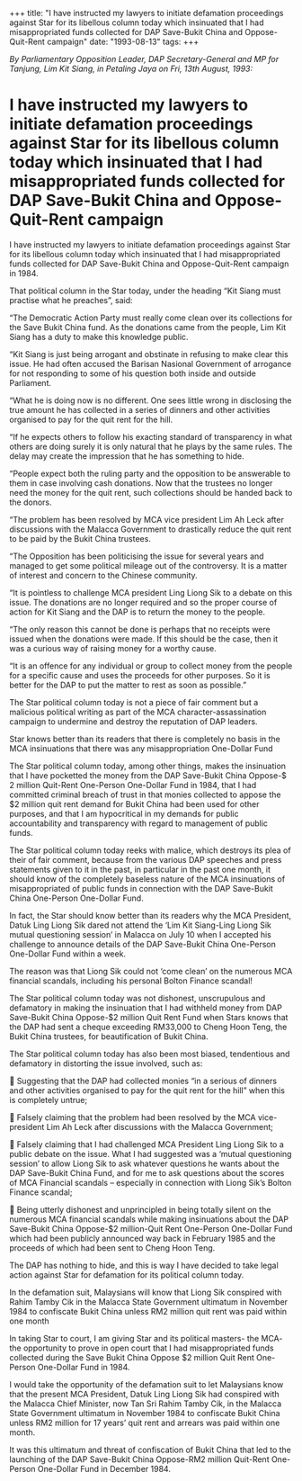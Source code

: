 +++ 
title: "I have instructed my lawyers to initiate defamation proceedings against Star for its libellous column today which insinuated that I had misappropriated funds collected for DAP Save-Bukit China and Oppose-Quit-Rent campaign"
date: "1993-08-13"
tags:
+++

_By Parliamentary Opposition Leader, DAP Secretary-General and MP for Tanjung, Lim Kit Siang, in Petaling Jaya on Fri,  13th August, 1993:_

# I have instructed my lawyers to initiate defamation proceedings against Star for its libellous column today which insinuated that I had misappropriated funds collected for DAP Save-Bukit China and Oppose-Quit-Rent campaign

I have instructed my lawyers to initiate defamation proceedings against Star for its libellous column today which insinuated that I had misappropriated funds collected for DAP Save-Bukit China and Oppose-Quit-Rent campaign in 1984.</u>

That political column in the Star today, under the heading “Kit Siang must practise what he preaches”, said:

“The Democratic Action Party must really come clean over its collections for the Save Bukit China fund. As the donations came from the people, Lim Kit Siang has a duty to make this knowledge public.

“Kit Siang is just being arrogant and obstinate in refusing to make clear this issue. He had often accused the Barisan Nasional Government of arrogance for not responding to some of his question both inside and outside Parliament.

“What he is doing now is no different. One sees little wrong in disclosing the true amount he has collected in a series of dinners and other activities organised to pay for the quit rent for the hill.

“If he expects others to follow his exacting standard of transparency in what others are doing surely it is only natural that he plays by the same rules. The delay may create the impression that he has something to hide.

“People expect both the ruling party and the opposition to be answerable to them in case involving cash donations. Now that the trustees no longer need the money for the quit rent, such collections should be handed back to the donors.

“The problem has been resolved by MCA vice president Lim Ah Leck after discussions with the Malacca Government to drastically reduce the quit rent to be paid by the Bukit China trustees.

“The Opposition has been politicising the issue for several years and managed to get some political mileage out of the controversy. It is a matter of interest and concern to the Chinese community.

“It is pointless to challenge MCA president Ling Liong Sik to a debate on this issue. The donations are no longer required and so the proper course of action for Kit Siang and the DAP is to return the money to the people.

“The only reason this cannot be done is perhaps that no receipts were issued when the donations were made. If this should be the case, then it was a curious way of raising money for a worthy cause.

“It is an offence for any individual or group to collect money from the people for a specific cause and uses the proceeds for other purposes. So it is better for the DAP to put the matter to rest as soon as possible.”

The Star political column today is not a piece of fair comment but a malicious political writing as part of the MCA character-assassination campaign to undermine and destroy the reputation of DAP leaders.

Star knows better than its readers that there is completely no basis in the MCA insinuations that there was any misappropriation One-Dollar Fund


The Star political column today, among other things, makes the insinuation that I have pocketted the money from the DAP Save-Bukit China Oppose-$ 2 million Quit-Rent One-Person One-Dollar Fund in 1984, that I had committed criminal breach of trust in that monies collected to appose the $2 million quit rent demand for Bukit China had been used for other purposes, and that I am hypocritical in my demands for public accountability and transparency with regard to management of public funds.

The Star political column today reeks with malice, which destroys its plea of their of fair comment, because from the various DAP speeches and press statements given to it in the past, in particular in the past one month, it should know of the completely baseless nature of the MCA insinuations of misappropriated of public funds in connection with the DAP Save-Bukit China One-Person One-Dollar Fund.

In fact, the Star should know better than its readers why the MCA President, Datuk Ling Liong Sik dared not attend the ‘Lim Kit Siang-Ling Liong Sik mutual questioning session’ in Malacca on July 10 when I accepted his challenge to announce details of the DAP Save-Bukit China One-Person One-Dollar Fund within a week.

The reason was that Liong Sik could not ‘come clean’ on the numerous MCA financial scandals, including his personal Bolton Finance scandal!

The Star political column today was not dishonest, unscrupulous and defamatory in making the insinuation that I had withheld money from DAP Save-Bukit China Oppose-$2 million Quit Rent Fund when Stars knows that the DAP had sent a cheque exceeding RM33,000 to Cheng Hoon Teng, the Bukit China trustees, for beautification of Bukit China.

The Star political column today has also been most biased, tendentious and defamatory in distorting the issue involved, such as:

	Suggesting that the DAP had collected monies “in a serious of dinners and other activities organised to pay for the quit rent for the hill” when this is completely untrue;

	Falsely claiming that the problem had been resolved by the MCA vice-president Lim Ah Leck after discussions with the Malacca Government;

	Falsely claiming that I had challenged MCA President Ling Liong Sik to a public debate on the issue. What I had suggested was a ‘mutual questioning session’ to allow Liong Sik to ask whatever questions he wants about the DAP Save-Bukit China Fund, and for me to ask questions about the scores of MCA Financial scandals – especially in connection with Liong Sik’s Bolton Finance scandal;

	Being utterly dishonest and unprincipled in being totally silent on the numerous MCA financial scandals while making insinuations about the DAP Save-Bukit China Oppose-$2 million-Quit Rent One-Person One-Dollar Fund which had been publicly announced way back in February 1985 and the proceeds of which had been sent to Cheng Hoon Teng.

The DAP has nothing to hide, and this is way I have decided to take legal action against Star for defamation for its political column today.

In the defamation suit, Malaysians will know that Liong Sik conspired with Rahim Tamby Cik in the Malacca State Government ultimatum in November 1984 to confiscate Bukit China unless RM2 million quit rent was paid within one month


In taking Star to court, I am giving Star and its political masters- the MCA- the opportunity to prove in open court that I had misappropriated funds collected during the Save Bukit China Oppose $2 million Quit Rent One-Person One-Dollar Fund in 1984.

I would take the opportunity of the defamation suit to let Malaysians know that the present MCA President, Datuk Ling Liong Sik had conspired with the Malacca Chief Minister, now Tan Sri Rahim Tamby Cik, in the Malacca State Government ultimatum in November 1984 to confiscate Bukit China unless RM2 million for 17 years’ quit rent and arrears was paid within one month.

It was this ultimatum and threat of confiscation of Bukit China that led to the launching of the DAP Save-Bukit China Oppose-RM2 million Quit-Rent One-Person One-Dollar Fund in December 1984.
 

